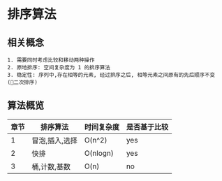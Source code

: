 # 排序算法

## 相关概念
    1. 需要同时考虑比较和移动两种操作
    2. 原地排序: 空间复杂度为 1 的排序算法
    3. 稳定性: 序列中,存在相等的元素, 经过排序之后, 相等元素之间原有的先后顺序不变 (二次排序)
    
## 算法概览
|章节|排序算法|时间复杂度|是否基于比较|
|-|-|-|-|
|1|冒泡,插入,选择|O(n^2)|yes|
|2|快排|O(nlogn)|yes|
|3|桶,计数,基数|O(n)|no|

